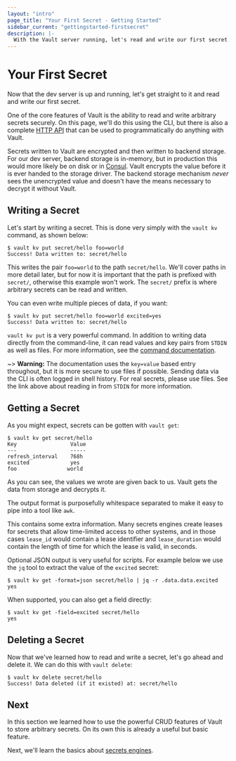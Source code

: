 ```yaml
---
layout: "intro"
page_title: "Your First Secret - Getting Started"
sidebar_current: "gettingstarted-firstsecret"
description: |-
  With the Vault server running, let's read and write our first secret.
---
```


# Your First Secret

Now that the dev server is up and running, let's get straight to it and
read and write our first secret.

One of the core features of Vault is the ability to read and write
arbitrary secrets securely. On this page, we'll do this using the CLI,
but there is also a complete
[HTTP API](/api/index.html)
that can be used to programmatically do anything with Vault.

Secrets written to Vault are encrypted and then written to backend
storage. For our dev server, backend storage is in-memory, but in production
this would more likely be on disk or in [Consul](https://www.consul.io).
Vault encrypts the value before it is ever handed to the storage driver.
The backend storage mechanism _never_ sees the unencrypted value and doesn't
have the means necessary to decrypt it without Vault.

## Writing a Secret

Let's start by writing a secret. This is done very simply with the
`vault kv` command, as shown below:

```text
$ vault kv put secret/hello foo=world
Success! Data written to: secret/hello
```

This writes the pair `foo=world` to the path `secret/hello`. We'll
cover paths in more detail later, but for now it is important that the
path is prefixed with `secret/`, otherwise this example won't work. The
`secret/` prefix is where arbitrary secrets can be read and written.

You can even write multiple pieces of data, if you want:

```text
$ vault kv put secret/hello foo=world excited=yes
Success! Data written to: secret/hello
```

`vault kv put` is a very powerful command. In addition to writing data
directly from the command-line, it can read values and key pairs from
`STDIN` as well as files. For more information, see the
[command documentation](/docs/commands/index.html).

~> **Warning:** The documentation uses the `key=value` based entry
throughout, but it is more secure to use files if possible. Sending
data via the CLI is often logged in shell history. For real secrets,
please use files. See the link above about reading in from `STDIN` for more information.

## Getting a Secret

As you might expect, secrets can be gotten with `vault get`:

```text
$ vault kv get secret/hello
Key                 Value
---                 -----
refresh_interval    768h
excited             yes
foo                world
```

As you can see, the values we wrote are given back to us. Vault gets
the data from storage and decrypts it.

The output format is purposefully whitespace separated to make it easy
to pipe into a tool like `awk`.

This contains some extra information. Many secrets engines create leases for
secrets that allow time-limited access to other systems, and in those cases
`lease_id` would contain a lease identifier and `lease_duration` would contain
the length of time for which the lease is valid, in seconds.

Optional JSON output is very useful for scripts. For example below we use the
`jq` tool to extract the value of the `excited` secret:

```text
$ vault kv get -format=json secret/hello | jq -r .data.data.excited
yes
```

When supported, you can also get a field directly:

```text
$ vault kv get -field=excited secret/hello
yes
```

## Deleting a Secret

Now that we've learned how to read and write a secret, let's go ahead
and delete it. We can do this with `vault delete`:

```text
$ vault kv delete secret/hello
Success! Data deleted (if it existed) at: secret/hello
```

## Next

In this section we learned how to use the powerful CRUD features of
Vault to store arbitrary secrets. On its own this is already a useful
but basic feature.

Next, we'll learn the basics about [secrets engines](/intro/getting-started/secrets-engines.html).
